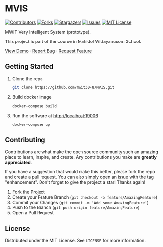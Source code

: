# MVIS

[![Contributors][contributors-shield]][contributors-url]
[![Forks][forks-shield]][forks-url]
[![Stargazers][stars-shield]][stars-url]
[![Issues][issues-shield]][issues-url]
[![MIT License][license-shield]][license-url]

MWIT Very Intelligent System (prototype).

This project is part of the course in Mahidol Wittayanusorn School.

[View Demo](https://mwit30-8.github.io/MVIS/)
·
[Report Bug](https://github.com/mwit30-8/MVIS/issues)
·
[Request Feature](https://github.com/mwit30-8/MVIS/issues)

## Getting Started

1. Clone the repo

   ```sh
   git clone https://github.com/mwit30-8/MVIS.git
   ```

2. Build docker image

   ```sh
   docker-compose build
   ```

3. Run the software at <http://localhost:19006>

   ```sh
   docker-compose up
   ```

## Contributing

Contributions are what make the open source community such an amazing place to learn, inspire, and create. Any contributions you make are **greatly appreciated**.

If you have a suggestion that would make this better, please fork the repo and create a pull request. You can also simply open an issue with the tag "enhancement".
Don't forget to give the project a star! Thanks again!

1. Fork the Project
2. Create your Feature Branch (`git checkout -b feature/AmazingFeature`)
3. Commit your Changes (`git commit -m 'Add some AmazingFeature'`)
4. Push to the Branch (`git push origin feature/AmazingFeature`)
5. Open a Pull Request

## License

Distributed under the MIT License. See `LICENSE` for more information.

[contributors-shield]: https://img.shields.io/github/contributors/mwit30-8/MVIS.svg?style=for-the-badge
[contributors-url]: https://github.com/mwit30-8/MVIS/graphs/contributors
[forks-shield]: https://img.shields.io/github/forks/mwit30-8/MVIS.svg?style=for-the-badge
[forks-url]: https://github.com/mwit30-8/MVIS/network/members
[stars-shield]: https://img.shields.io/github/stars/mwit30-8/MVIS.svg?style=for-the-badge
[stars-url]: https://github.com/mwit30-8/MVIS/stargazers
[issues-shield]: https://img.shields.io/github/issues/mwit30-8/MVIS.svg?style=for-the-badge
[issues-url]: https://github.com/mwit30-8/MVIS/issues
[license-shield]: https://img.shields.io/github/license/mwit30-8/MVIS.svg?style=for-the-badge
[license-url]: https://github.com/mwit30-8/MVIS/blob/develop/LICENSE
